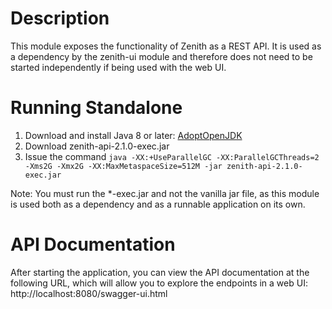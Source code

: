 # Description
This module exposes the functionality of Zenith as a REST API.  It is used as a dependency by the zenith-ui module and therefore does not need to be started independently if being used with the web UI.

# Running Standalone
1. Download and install Java 8 or later: [AdoptOpenJDK](https://adoptopenjdk.net/)
2. Download zenith-api-2.1.0-exec.jar
3. Issue the command `java -XX:+UseParallelGC -XX:ParallelGCThreads=2 -Xms2G -Xmx2G -XX:MaxMetaspaceSize=512M -jar zenith-api-2.1.0-exec.jar`

Note: You must run the *-exec.jar and not the vanilla jar file, as this module is used both as a dependency and as a runnable application on its own.

# API Documentation
After starting the application, you can view the API documentation at the following URL, which will allow you to explore the endpoints in a web UI:
http://localhost:8080/swagger-ui.html